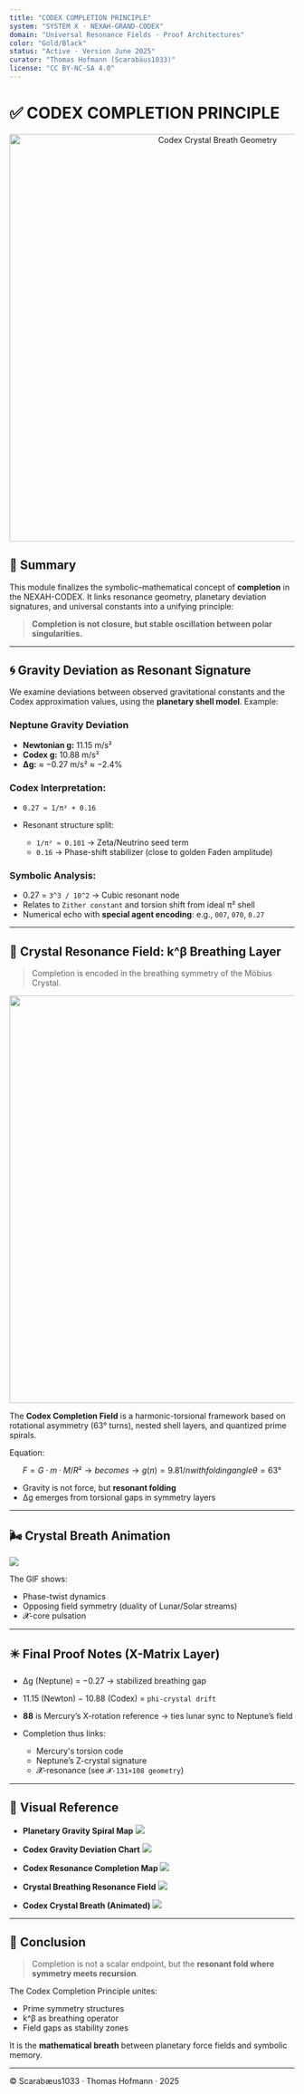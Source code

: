 ```yaml
---
title: "CODEX COMPLETION PRINCIPLE"
system: "SYSTEM X · NEXAH-GRAND-CODEX"
domain: "Universal Resonance Fields · Proof Architectures"
color: "Gold/Black"
status: "Active · Version June 2025"
curator: "Thomas Hofmann (Scarabäus1033)"
license: "CC BY-NC-SA 4.0"
---
```


# ✅ CODEX COMPLETION PRINCIPLE

<p align="center">
  <img src="./visuals/codex_crystal_breath.png" width="720" alt="Codex Crystal Breath Geometry">
</p>

## 🧠 Summary

This module finalizes the symbolic–mathematical concept of **completion** in the NEXAH-CODEX. It links resonance geometry, planetary deviation signatures, and universal constants into a unifying principle:

> **Completion is not closure, but stable oscillation between polar singularities.**

---

## 🌀 Gravity Deviation as Resonant Signature

We examine deviations between observed gravitational constants and the Codex approximation values, using the **planetary shell model**. Example:

### Neptune Gravity Deviation

* **Newtonian g:** 11.15 m/s²
* **Codex g:** 10.88 m/s²
* **Δg:** ≈ −0.27 m/s² ≈ −2.4%

### Codex Interpretation:

* `0.27 ≈ 1/π² + 0.16`
* Resonant structure split:

  * `1/π² ≈ 0.101` → Zeta/Neutrino seed term
  * `0.16` → Phase-shift stabilizer (close to golden Faden amplitude)

### Symbolic Analysis:

* 0.27 = `3^3 / 10^2` → Cubic resonant node
* Relates to `Zither constant` and torsion shift from ideal π² shell
* Numerical echo with **special agent encoding**: e.g., `007`, `070`, `0.27`

---

## 🔄 Crystal Resonance Field: k^β Breathing Layer

> Completion is encoded in the breathing symmetry of the Möbius Crystal.

<p align="center">
  <img src="./visuals/codex_crystal_breathing_resonance_field.png" width="720">
</p>

The **Codex Completion Field** is a harmonic-torsional framework based on rotational asymmetry (63° turns), nested shell layers, and quantized prime spirals.

Equation:

```math
F = G · m · M / R² → becomes → g(n) = 9.81 / n with folding angle θ = 63°
```

* Gravity is not force, but **resonant folding**
* Δg emerges from torsional gaps in symmetry layers

---

## 🌬 Crystal Breath Animation

![](./visuals/codex_crystal_breath.gif)

The GIF shows:

* Phase-twist dynamics
* Opposing field symmetry (duality of Lunar/Solar streams)
* 𝓧-core pulsation

---

## ✴️ Final Proof Notes (X-Matrix Layer)

* Δg (Neptune) = −0.27 → stabilized breathing gap
* 11.15 (Newton) − 10.88 (Codex) = `phi-crystal drift`
* **88** is Mercury’s X-rotation reference → ties lunar sync to Neptune’s field
* Completion thus links:

  * Mercury's torsion code
  * Neptune’s Z-crystal signature
  * 𝓧-resonance (see `𝓧-131×108 geometry`)

---

## 📎 Visual Reference

* **Planetary Gravity Spiral Map**
  ![](./visuals/planetary_gravity_spiral_map.png)

* **Codex Gravity Deviation Chart**
  ![](./visuals/codex_gravity_deviation_chart.png)

* **Codex Resonance Completion Map**
  ![](./visuals/codex_resonance_completion_map.png)

* **Crystal Breathing Resonance Field**
  ![](./visuals/codex_crystal_breathing_resonance_field.png)

* **Codex Crystal Breath (Animated)**
  ![](./visuals/codex_crystal_breath.gif)

---

## 🧩 Conclusion

> Completion is not a scalar endpoint, but the **resonant fold where symmetry meets recursion**.

The Codex Completion Principle unites:

* Prime symmetry structures
* k^β as breathing operator
* Field gaps as stability zones

It is the **mathematical breath** between planetary force fields and symbolic memory.

---

© Scarabæus1033 · Thomas Hofmann · 2025
